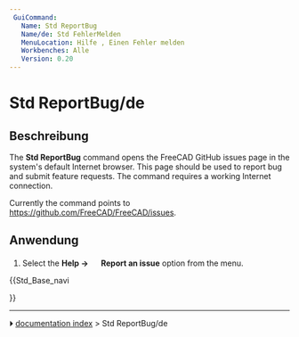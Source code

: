 ```yaml
---
 GuiCommand:
   Name: Std ReportBug
   Name/de: Std FehlerMelden
   MenuLocation: Hilfe , Einen Fehler melden
   Workbenches: Alle
   Version: 0.20
---
```


# Std ReportBug/de


</div>



## Beschreibung


<div lang="en" dir="ltr" class="mw-content-ltr">

The **Std ReportBug** command opens the FreeCAD GitHub issues page in the system\'s default Internet browser. This page should be used to report bug and submit feature requests. The command requires a working Internet connection.


</div>


<div lang="en" dir="ltr" class="mw-content-ltr">

Currently the command points to [<https://github.com/FreeCAD/FreeCAD/issues>](https://github.com/FreeCAD/FreeCAD/issues).


</div>



## Anwendung


<div lang="en" dir="ltr" class="mw-content-ltr">

1.  Select the **Help → <img src="images/Std_ReportBug.svg" width=16px> Report an issue** option from the menu.


</div>





{{Std_Base_navi

}}



---
⏵ [documentation index](../README.md) > Std ReportBug/de
